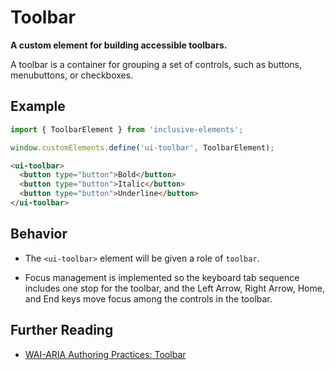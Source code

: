 # Toolbar

**A custom element for building accessible toolbars.**

A toolbar is a container for grouping a set of controls, such as buttons, menubuttons, or checkboxes.

## Example

```js
import { ToolbarElement } from 'inclusive-elements';

window.customElements.define('ui-toolbar', ToolbarElement);
```

```html
<ui-toolbar>
  <button type="button">Bold</button>
  <button type="button">Italic</button>
  <button type="button">Underline</button>
</ui-toolbar>
```

## Behavior

- The `<ui-toolbar>` element will be given a role of `toolbar`.

- Focus management is implemented so the keyboard tab sequence includes one stop for the toolbar, and the Left Arrow, Right Arrow, Home, and End keys move focus among the controls in the toolbar.

## Further Reading

- [WAI-ARIA Authoring Practices: Toolbar](https://www.w3.org/TR/wai-aria-practices-1.1/#toolbar)
